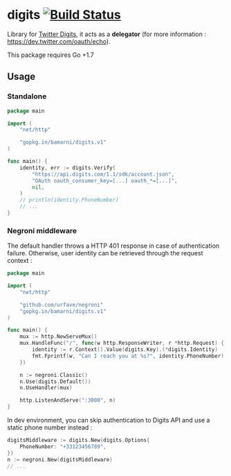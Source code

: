 # digits [![Build Status](https://travis-ci.org/bamarni/digits.svg?branch=master)](https://travis-ci.org/bamarni/digits)

Library for [Twitter Digits](https://get.digits.com/), it acts as a **delegator** (for more information : https://dev.twitter.com/oauth/echo).

This package requires Go +1.7

## Usage

### Standalone

``` go
package main

import (
	"net/http"

	"gopkg.in/bamarni/digits.v1"
)

func main() {
	identity, err := digits.Verify(
		"https://api.digits.com/1.1/sdk/account.json",
		"OAuth oauth_consumer_key=[...] oauth_*=[...]",
		nil,
	)
	// println(identity.PhoneNumber)
	// ...
}
```

### Negroni middleware

The default handler throws a HTTP 401 response in case of authentication failure.
Otherwise, user identity can be retrieved through the request context :

``` go
package main

import (
	"net/http"

	"github.com/urfave/negroni"
	"gopkg.in/bamarni/digits.v1"
)

func main() {
	mux := http.NewServeMux()
	mux.HandleFunc("/", func(w http.ResponseWriter, r *http.Request) {
		identity := r.Context().Value(digits.Key).(*digits.Identity)
		fmt.Fprintf(w, "Can I reach you at %s?", identity.PhoneNumber)
	})

	n := negroni.Classic()
	n.Use(digits.Default())
	n.UseHandler(mux)

	http.ListenAndServe(":3000", n)
}
```

In dev environment, you can skip authentication to Digits API and use a static
phone number instead :

``` go
digitsMiddleware := digits.New(digits.Options{
	PhoneNumber: "+33123456789",
})
n := negroni.New(digitsMiddleware)
// ...
```
